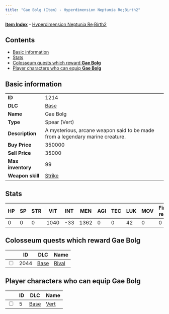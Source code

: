 ```yaml
---
title: "Gae Bolg (Item) - Hyperdimension Neptunia Re;Birth2"
---
```


[**Item Index**](/neptunia/rb2/item/index.html) - [Hyperdimension Neptunia Re;Birth2](/neptunia/rb2)

## Contents

- [Basic information](#basic-information)
- [Stats](#stats)
- [Colosseum quests which reward **Gae Bolg**](#colosseum-quests-which-reward-gae-bolg)
- [Player characters who can equip **Gae Bolg**](#player-characters-who-can-equip-gae-bolg)

## Basic information

|   |   |
| -- | -- |
| **ID** | 1214 |
| **DLC** | [Base](/neptunia/rb2/dlc/0-base.html) |
| **Name** | Gae Bolg |
| **Type** | Spear (Vert) |
| **Description** | A mysterious, arcane weapon said to be made from a legendary marine creature. |
| **Buy Price** | 350000 |
| **Sell Price** | 35000 |
| **Max inventory** | 99 |
| **Weapon skill** | [Strike](/neptunia/rb2/skill/0-1203-strike.html) |

## Stats

| HP | SP | STR | VIT | INT | MEN | AGI | TEC | LUK | MOV | Fire res. | Ice res. | Wind res. | Lightning res. |
| -- | -- | --- | --- | --- | --- | --- | --- | --- | --- | --------- | -------- | --------- | -------------- |
| 0 | 0 | 0 | 1040 | -33 | 1362 | 0 | 0 | 42 | 0 | 0 | 0 | 0 | 0 |

## Colosseum quests which reward **Gae Bolg**

|    | ID | DLC | Name |
| -- | -- | --- | ---- |
| <input type="checkbox" id="rb2-colosseum-0-2044" class="trackbox" /> | 2044 | [Base](/neptunia/rb2/dlc/0-base.html) | [Rival](/neptunia/rb2/colosseum/0-2044-rival.html) |

## Player characters who can equip **Gae Bolg**

|    | ID | DLC | Name |
| -- | -- | --- | ---- |
| <input type="checkbox" id="rb2-player-0-5" class="trackbox" /> | 5 | [Base](/neptunia/rb2/dlc/0-base.html) | [Vert](/neptunia/rb2/player/0-5-vert.html) |